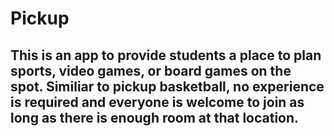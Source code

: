 # Pickup
## This is an app to provide students a place to plan sports, video games, or board games on the spot. Similiar to pickup basketball, no experience is required and everyone is welcome to join as long as there is enough room at that location.

